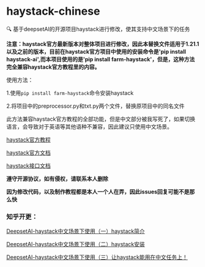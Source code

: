# haystack-chinese
:mag: 基于deepsetAI的开源项目haystack进行修改，使其支持中文场景下的任务

**注意：haystack官方最新版本对整体项目进行修改，因此本替换文件适用于1.21.1以及之前的版本，目前在haystack官方项目中使用的安装命令是'pip install haystack-ai',而本项目使用的是'pip install farm-haystack'，但是，这种方法完全兼容haystack官方教程里的内容。**

使用方法：

  1.使用`pip install farm-haystack`命令安装haystack
  
  2.将项目中的preprocessor.py和txt.py两个文件，替换原项目中的同名文件


此方法兼容haystack官方教程的全部功能，但是中文部分被我写死了，如果切换语言，会导致对于英语等其他语种不兼容，因此建议只使用中文场景。

[haystack官方教程](https://haystack.deepset.ai/tutorials/01_basic_qa_pipeline)

[haystack官方文档](https://docs.haystack.deepset.ai/docs/intro)

[haystack接口文档](https://docs.haystack.deepset.ai/reference/agent-api)


**遵守开源协议，如有侵权，请联系本人删除**

**因为修改代码，以及制作教程都是本人一个人在弄，因此issues回复可能不是那么快**


### 知乎开更：

[DeepsetAI-haystack中文场景下使用（一）haystack简介](https://zhuanlan.zhihu.com/p/669982164)

[DeepsetAI-haystack中文场景下使用（二）haystack安装](https://zhuanlan.zhihu.com/p/670002223)

[DeepsetAI-haystack中文场景下使用（三）让haystack能用在中文任务上！](https://zhuanlan.zhihu.com/p/670097450)
